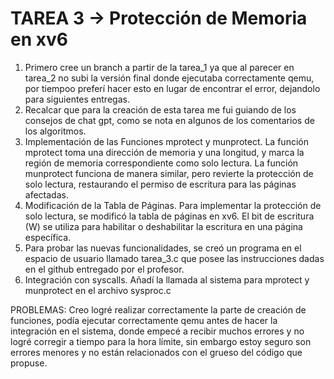 # TAREA 3 -> Protección de Memoria en xv6

1. Primero cree un branch a partir de la tarea_1 ya que al parecer en tarea_2 no subi la versión final donde ejecutaba correctamente qemu, por tiempoo preferí hacer esto en lugar de encontrar el error, dejandolo para siguientes entregas.
2. Recalcar que para la creación de esta tarea me fui guiando de los consejos de chat gpt, como se nota en algunos de los comentarios de los algoritmos.
3.  Implementación de las Funciones mprotect y munprotect. La función mprotect toma una dirección de memoria y una longitud, y marca la región de memoria correspondiente como solo lectura. La función munprotect funciona de manera similar, pero revierte la protección de solo lectura, restaurando el permiso de escritura para las páginas afectadas.
4. Modificación de la Tabla de Páginas. Para implementar la protección de solo lectura, se modificó la tabla de páginas en xv6. El bit de escritura (W) se utiliza para habilitar o deshabilitar la escritura en una página específica.
5. Para probar las nuevas funcionalidades, se creó un programa en el espacio de usuario llamado tarea_3.c que posee las instrucciones dadas en el github entregado por el profesor.
6. Integración con syscalls. Añadí la llamada al sistema para mprotect y munprotect en el archivo sysproc.c

PROBLEMAS: Creo logré realizar correctamente la parte de creación de funciones, podía ejecutar correctamente qemu antes de hacer la integración en el sistema, donde empecé a recibir muchos errores y no logré corregir a tiempo para la hora límite, sin embargo estoy seguro son errores menores y no están relacionados con el grueso del código que propuse.